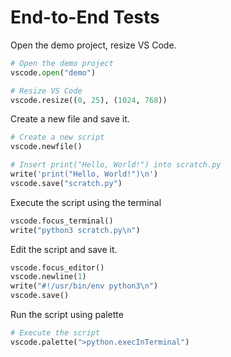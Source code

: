 # End-to-End Tests

Open the demo project, resize VS Code.

```python codeanim
# Open the demo project
vscode.open("demo")

# Resize VS Code
vscode.resize((0, 25), (1024, 768))

```

Create a new file and save it.

```python codeanim
# Create a new script
vscode.newfile()

# Insert print("Hello, World!") into scratch.py
write('print("Hello, World!")\n')
vscode.save("scratch.py")
```

Execute the script using the terminal

```python codeanim
vscode.focus_terminal()
write("python3 scratch.py\n")
```

Edit the script and save it.

```python codeanim
vscode.focus_editor()
vscode.newline(1)
write("#!/usr/bin/env python3\n")
vscode.save()
```

Run the script using palette

```python codeanim
# Execute the script
vscode.palette(">python.execInTerminal")
```
